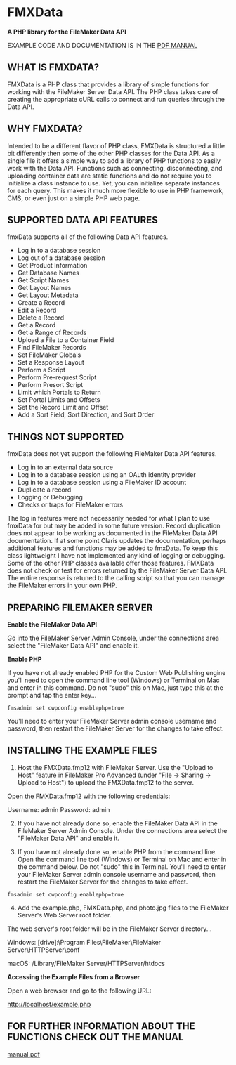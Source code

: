 # FMXData

**A PHP library for the FileMaker Data API**


EXAMPLE CODE AND DOCUMENTATION IS IN THE [PDF MANUAL](manual.pdf)


## WHAT IS FMXDATA?

FMXData is a PHP class that provides a library of simple functions for working with the FileMaker Server Data API. The PHP class takes care of creating the appropriate cURL calls to connect and run queries through the Data API.

## WHY FMXDATA?

Intended to be a different flavor of PHP class, FMXData is structured a little bit differently then some of the other PHP classes for the Data API. As a single file it offers a simple way to add a library of PHP functions to easily work with the Data API. Functions such as connecting, disconnecting, and uploading container data are static functions and do not require you to initialize a class instance to use. Yet, you can initialize separate instances for each query. This makes it much more flexible to use in PHP framework, CMS, or even just on a simple PHP web page.

## SUPPORTED DATA API FEATURES

fmxData supports all of the following Data API features.

- Log in to a database session
- Log out of a database session
- Get Product Information
- Get Database Names
- Get Script Names
- Get Layout Names
- Get Layout Metadata
- Create a Record
- Edit a Record
- Delete a Record
- Get a Record
- Get a Range of Records
- Upload a File to a Container Field
- Find FileMaker Records
- Set FileMaker Globals
- Set a Response Layout
- Perform a Script
- Perform Pre-request Script
- Perform Presort Script
- Limit which Portals to Return
- Set Portal Limits and Offsets
- Set the Record Limit and Offset
- Add a Sort Field, Sort Direction, and Sort Order

## THINGS NOT SUPPORTED

fmxData does not yet support the following FileMaker Data API features.

- Log in to an external data source
- Log in to a database session using an OAuth identity provider
- Log in to a database session using a FileMaker ID account
- Duplicate a record
- Logging or Debugging
- Checks or traps for FileMaker errors

The log in features were not necessarily needed for what I plan to use fmxData for but may be added in some future version. Record duplication does not appear to be working as documented in the FileMaker Data API documentation. If at some point Claris updates the documentation, perhaps additional features and functions may be added to fmxData. To keep this class lightweight I have not implemented any kind of logging or debugging. Some of the other PHP classes available offer those features. FMXData does not check or test for errors returned by the FileMaker Server Data API. The entire response is retuned to the calling script so that you can manage the FileMaker errors in your own PHP.

## PREPARING FILEMAKER SERVER

**Enable the FileMaker Data API**

Go into the FileMaker Server Admin Console, under the connections area select the "FileMaker Data API" and enable it.


**Enable PHP**

If you have not already enabled PHP for the Custom Web Publishing engine you'll need to open the command line tool (Windows) or Terminal on Mac and enter in this command. Do not "sudo" this on Mac, just type this at the prompt and tap the enter key...

```
fmsadmin set cwpconfig enablephp=true
```

You'll need to enter your FileMaker Server admin console username and password, then restart the FileMaker Server for the changes to take effect.

## INSTALLING THE EXAMPLE FILES

1. Host the FMXData.fmp12 with FileMaker Server. Use the "Upload to Host" feature in FileMaker Pro Advanced (under "File -> Sharing -> Upload to Host") to upload the FMXData.fmp12 to the server.

Open the FMXData.fmp12 with the following credentials: 

Username: admin
Password: admin

2. If you have not already done so, enable the FileMaker Data API in the FileMaker Server Admin Console. Under the connections area select the "FileMaker Data API" and enable it.

3. If you have not already done so, enable PHP from the command line. Open the command line tool (Windows) or Terminal on Mac and enter in the command below. Do not "sudo" this in Terminal. You'll need to enter your FileMaker Server admin console username and password, then restart the FileMaker Server for the changes to take effect.

```
fmsadmin set cwpconfig enablephp=true
```

4. Add the example.php, FMXData.php, and photo.jpg files to the FileMaker Server's Web Server root folder.

The web server's root folder will be in the FileMaker Server directory...

Windows: [drive]:\Program Files\FileMaker\FileMaker Server\HTTPServer\conf

macOS: /Library/FileMaker Server/HTTPServer/htdocs 


**Accessing the Example Files from a Browser**

Open a web browser and go to the following URL:

[http://localhost/example.php](http://localhost/example.php)

## FOR FURTHER INFORMATION ABOUT THE FUNCTIONS CHECK OUT THE MANUAL

[manual.pdf](manual.pdf)

